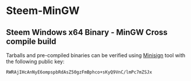 # Steem-MinGW

## Steem Windows x64 Binary - MinGW Cross compile build

Tarballs and pre-compiled binaries can be verified using [Minisign](https://jedisct1.github.io/minisign/) tool with the following public key:

```
RWRAjIHcAnNyE6ompspbRdAsZ50gzFmBphco+sKyQ9VnC/lmPc7mZSJx
```

